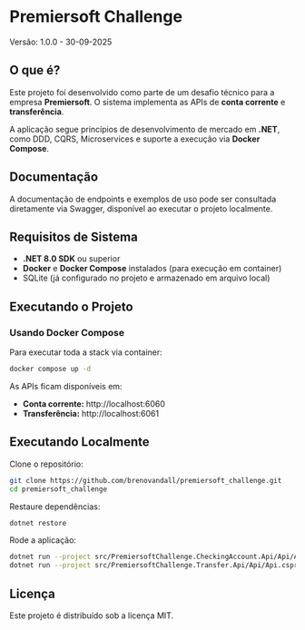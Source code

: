 # Premiersoft Challenge
Versão: 1.0.0 - 30-09-2025

## O que é?
Este projeto foi desenvolvido como parte de um desafio técnico para a empresa **Premiersoft**.
O sistema implementa as APIs de **conta corrente** e **transferência**.

A aplicação segue princípios de desenvolvimento de mercado em **.NET**, como DDD, CQRS, Microservices e suporte a execução via **Docker Compose**.

## Documentação
A documentação de endpoints e exemplos de uso pode ser consultada diretamente via Swagger, disponível ao executar o projeto localmente.

## Requisitos de Sistema
- **.NET 8.0 SDK** ou superior
- **Docker** e **Docker Compose** instalados (para execução em container)
- SQLite (já configurado no projeto e armazenado em arquivo local)

## Executando o Projeto

### Usando Docker Compose
Para executar toda a stack via container:

```bash
docker compose up -d
```

As APIs ficam disponíveis em:
- **Conta corrente:** http://localhost:6060
- **Transferência:** http://localhost:6061

## Executando Localmente

Clone o repositório:
```bash
git clone https://github.com/brenovandall/premiersoft_challenge.git
cd premiersoft_challenge
```

Restaure dependências:
```bash
dotnet restore
```

Rode a aplicação:
```bash
dotnet run --project src/PremiersoftChallenge.CheckingAccount.Api/Api/Api.csproj
dotnet run --project src/PremiersoftChallenge.Transfer.Api/Api/Api.csproj
```

## Licença
Este projeto é distribuído sob a licença MIT.
